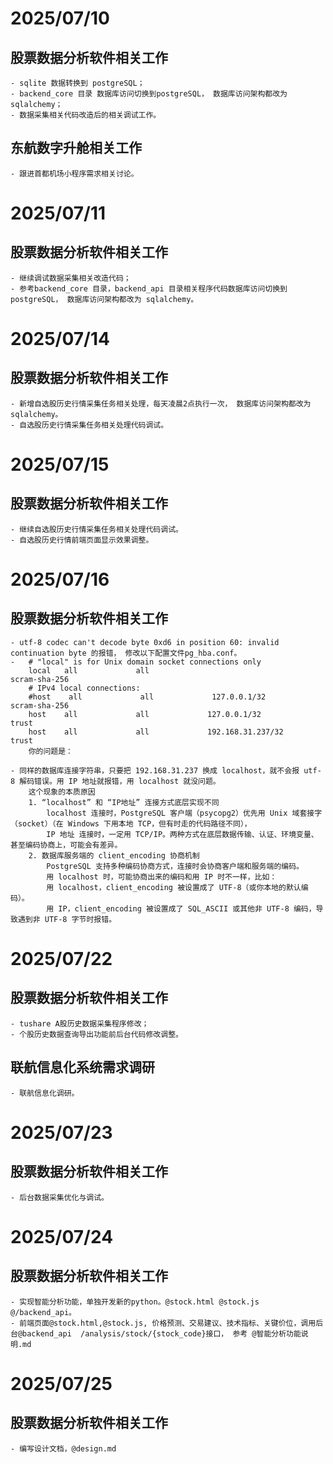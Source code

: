 
# 2025/07/10
## 股票数据分析软件相关工作
    - sqlite 数据转换到 postgreSQL；
    - backend_core 目录 数据库访问切换到postgreSQL， 数据库访问架构都改为 sqlalchemy；
    - 数据采集相关代码改造后的相关调试工作。
## 东航数字升舱相关工作
    - 跟进首都机场小程序需求相关讨论。

# 2025/07/11
## 股票数据分析软件相关工作
    - 继续调试数据采集相关改造代码；
    - 参考backend_core 目录，backend_api 目录相关程序代码数据库访问切换到postgreSQL， 数据库访问架构都改为 sqlalchemy。

# 2025/07/14
## 股票数据分析软件相关工作
    - 新增自选股历史行情采集任务相关处理，每天凌晨2点执行一次， 数据库访问架构都改为 sqlalchemy。
    - 自选股历史行情采集任务相关处理代码调试。

# 2025/07/15
## 股票数据分析软件相关工作
    - 继续自选股历史行情采集任务相关处理代码调试。
    - 自选股历史行情前端页面显示效果调整。

# 2025/07/16
## 股票数据分析软件相关工作
    - utf-8 codec can't decode byte 0xd6 in position 60: invalid continuation byte 的报错， 修改以下配置文件pg_hba.conf。
    -   # "local" is for Unix domain socket connections only
        local   all             all                                     scram-sha-256
        # IPv4 local connections:
        #host    all             all             127.0.0.1/32            scram-sha-256
        host    all             all             127.0.0.1/32            trust
        host    all             all             192.168.31.237/32            trust
        你的问题是：

    - 同样的数据库连接字符串，只要把 192.168.31.237 换成 localhost，就不会报 utf-8 解码错误。用 IP 地址就报错，用 localhost 就没问题。
        这个现象的本质原因
        1. “localhost” 和 “IP地址” 连接方式底层实现不同
            localhost 连接时，PostgreSQL 客户端（psycopg2）优先用 Unix 域套接字（socket）（在 Windows 下用本地 TCP，但有时走的代码路径不同），
            IP 地址 连接时，一定用 TCP/IP。两种方式在底层数据传输、认证、环境变量、甚至编码协商上，可能会有差异。
        2. 数据库服务端的 client_encoding 协商机制
            PostgreSQL 支持多种编码协商方式，连接时会协商客户端和服务端的编码。
            用 localhost 时，可能协商出来的编码和用 IP 时不一样，比如：
            用 localhost，client_encoding 被设置成了 UTF-8（或你本地的默认编码）。
            用 IP，client_encoding 被设置成了 SQL_ASCII 或其他非 UTF-8 编码，导致遇到非 UTF-8 字节时报错。

# 2025/07/22

## 股票数据分析软件相关工作
    - tushare A股历史数据采集程序修改；
    - 个股历史数据查询导出功能前后台代码修改调整。

## 联航信息化系统需求调研
    - 联航信息化调研。

# 2025/07/23

## 股票数据分析软件相关工作
    - 后台数据采集优化与调试。

# 2025/07/24

## 股票数据分析软件相关工作
    - 实现智能分析功能，单独开发新的python。@stock.html @stock.js @/backend_api。
    - 前端页面@stock.html,@stock.js, 价格预测、交易建议、技术指标、关键价位，调用后台@backend_api  /analysis/stock/{stock_code}接口， 参考 @智能分析功能说明.md 

# 2025/07/25

## 股票数据分析软件相关工作
    - 编写设计文档，@design.md 